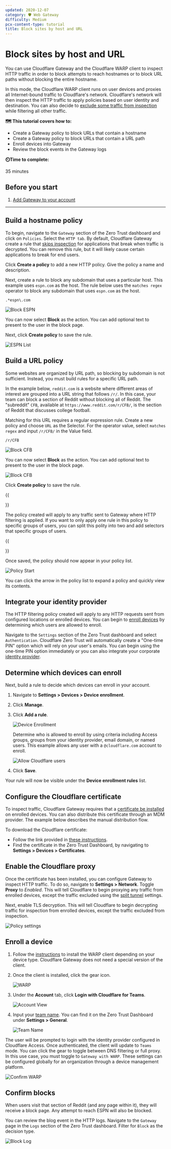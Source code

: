 ```yaml
---
updated: 2020-12-07
category: 🛡️ Web Gateway
difficulty: Medium
pcx-content-type: tutorial
title: Block sites by host and URL
---
```


# Block sites by host and URL

You can use Cloudflare Gateway and the Cloudflare WARP client to inspect HTTP traffic in order to block attempts to reach hostnames or to block URL paths without blocking the entire hostname.

In this mode, the Cloudflare WARP client runs on user devices and proxies all Internet-bound traffic to Cloudflare's network. Cloudflare's network will then inspect the HTTP traffic to apply policies based on user identity and destination. You can also decide to [exclude some traffic from inspection](/cloudflare-one/policies/filtering/http-policies/#do-not-inspect) while filtering all other traffic.

**🗺️ This tutorial covers how to:**

- Create a Gateway policy to block URLs that contain a hostname
- Create a Gateway policy to block URLs that contain a URL path
- Enroll devices into Gateway
- Review the block events in the Gateway logs

**⏲️Time to complete:**

35 minutes

## Before you start

1.  [Add Gateway to your account](/cloudflare-one/setup/)

---

## Build a hostname policy

To begin, navigate to the `Gateway` section of the Zero Trust dashboard and click on `Policies`. Select the `HTTP tab`. By default, Cloudflare Gateway create a rule that [skips inspection](/cloudflare-one/policies/filtering/http-policies/#do-not-inspect) for applications that break when traffic is decrypted. You can remove this rule, but it will likely cause certain applications to break for end users.

Click **Create a policy** to add a new HTTP policy. Give the policy a name and description.

Next, create a rule to block any subdomain that uses a particular host. This example uses `espn.com` as the host. The rule below uses the `matches regex` operator to block any subdomain that uses `espn.com` as the host.

    .*espn\.com

![Block ESPN](/cloudflare-one/static/secure-web-gateway/block-football/block-espn.png)

You can now select **Block** as the action. You can add optional text to present to the user in the block page.

Next, click **Create policy** to save the rule.

![ESPN List](/cloudflare-one/static/secure-web-gateway/block-football/after-block-espn.png)

## Build a URL policy

Some websites are organized by URL path, so blocking by subdomain is not sufficient. Instead, you must build rules for a specific URL path.

In the example below, `reddit.com` is a website where different areas of interest are grouped into a URL string that follows `/r/`. In this case, your team can block a section of Reddit without blocking all of Reddit. The "subreddit" `CFB`, available at `https://www.reddit.com/r/CFB/`, is the section of Reddit that discusses college football.

Matching for this URL requires a regular expression rule. Create a new policy and choose `URL` as the Selector. For the operator value, select `matches regex` and input `/r/CFB/` in the Value field.

    /r/CFB

![Block CFB](/cloudflare-one/static/secure-web-gateway/block-football/block-cfb.png)

You can now select **Block** as the action. You can add optional text to present to the user in the block page.

![Block CFB](/cloudflare-one/static/secure-web-gateway/block-football/block-action.png)

Click **Create policy** to save the rule.

{{<Aside>}}

The policy created will apply to any traffic sent to Gateway where HTTP filtering is applied. If you want to only apply one rule in this policy to specific groups of users, you can split this polity into two and add selectors that specific groups of users.

{{</Aside>}}

Once saved, the policy should now appear in your policy list.

![Policy Start](/cloudflare-one/static/secure-web-gateway/block-football/saved-list.png)

You can click the arrow in the policy list to expand a policy and quickly view its contents.

## Integrate your identity provider

The HTTP filtering policy created will apply to any HTTP requests sent from configured locations or enrolled devices. You can begin to [enroll devices](/cloudflare-one/connections/connect-devices/warp/deployment/) by determining which users are allowed to enroll.

Navigate to the `Settings` section of the Zero Trust dashboard and select `Authentication`. Cloudflare Zero Trust will automatically create a "One-time PIN" option which will rely on your user's emails. You can begin using the one-time PIN option immediately or you can also integrate your corporate [identity provider](/cloudflare-one/identity/idp-integration/).

## Determine which devices can enroll

Next, build a rule to decide which devices can enroll in your account.

1.  Navigate to **Settings > Devices > Device enrollment**.

2.  Click **Manage**.

3.  Click **Add a rule**.

    ![Device Enrollment](/cloudflare-one/static/secure-web-gateway/block-football/device-enrollment-add-rule.png)

    Determine who is allowed to enroll by using criteria including Access groups, groups from your identity provider, email domain, or named users. This example allows any user with a `@cloudflare.com` account to enroll.

    ![Allow Cloudflare users](/cloudflare-one/static/secure-web-gateway/block-football/allow-cf-users.png)

4.  Click **Save**.

Your rule will now be visible under the **Device enrollment rules** list.

## Configure the Cloudflare certificate

To inspect traffic, Cloudflare Gateway requires that a [certificate be installed](/cloudflare-one/connections/connect-devices/warp/install-cloudflare-cert/) on enrolled devices. You can also distribute this certificate through an MDM provider. The example below describes the manual distribution flow.

To download the Cloudflare certificate:

- Follow the link provided in [these instructions](/cloudflare-one/connections/connect-devices/warp/install-cloudflare-cert/).
- Find the certificate in the Zero Trust Dashboard, by navigating to **Settings > Devices > Certificates**.

## Enable the Cloudflare proxy

Once the certificate has been installed, you can configure Gateway to inspect HTTP traffic. To do so, navigate to **Settings > Network**. Toggle **Proxy** to _Enabled_. This will tell Cloudflare to begin proxying any traffic from enrolled devices, except the traffic excluded using the [split tunnel](/cloudflare-one/connections/connect-devices/warp/exclude-traffic/) settings.

Next, enable TLS decryption. This will tell Cloudflare to begin decrypting traffic for inspection from enrolled devices, except the traffic excluded from inspection.

![Policy settings](/cloudflare-one/static/secure-web-gateway/block-football/enable-proxy-decrypt.png)

## Enroll a device

1.  Follow the [instructions](/cloudflare-one/connections/connect-devices/warp/deployment/) to install the WARP client depending on your device type. Cloudflare Gateway does not need a special version of the client.

2.  Once the client is installed, click the gear icon.

    ![WARP](/cloudflare-one/static/secure-web-gateway/secure-dns-devices/warp.png)

3.  Under the **Account** tab, click **Login with Cloudflare for Teams**.

    ![Account View](/cloudflare-one/static/secure-web-gateway/secure-dns-devices/account-view.png)

4.  Input your [team name](/cloudflare-one/glossary/#team-name). You can find it on the Zero Trust Dashboard under **Settings > General**.

    ![Team Name](/cloudflare-one/static/secure-web-gateway/secure-dns-devices/org-name.png)

The user will be prompted to login with the identity provider configured in Cloudflare Access. Once authenticated, the client will update to `Teams` mode. You can click the gear to toggle between DNS filtering or full proxy. In this use case, you must toggle to `Gateway with WARP`. These settings can be configured globally for an organization through a device management platform.

![Confirm WARP](/cloudflare-one/static/secure-web-gateway/block-football/warp-mode.png)

## Confirm blocks

When users visit that section of Reddit (and any page within it), they will receive a block page. Any attempt to reach ESPN will also be blocked.

You can review the blog event in the HTTP logs. Navigate to the `Gateway` page in the `Logs` section of the Zero Trust dashboard. Filter for `Block` as the decision type.

![Block Log](/cloudflare-one/static/secure-web-gateway/block-football/block-log.png)
